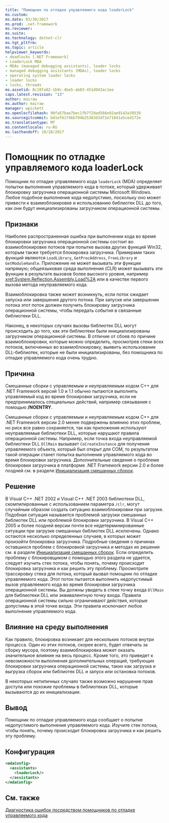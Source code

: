 ```yaml
---
title: "Помощник по отладке управляемого кода loaderLock"
ms.custom: 
ms.date: 03/30/2017
ms.prod: .net-framework
ms.reviewer: 
ms.suite: 
ms.technology: dotnet-clr
ms.tgt_pltfrm: 
ms.topic: article
helpviewer_keywords:
- deadlocks [.NET Framework]
- LoaderLock MDA
- MDAs (managed debugging assistants), loader locks
- managed debugging assistants (MDAs), loader locks
- operating system loader locks
- loader locks
- locks, threads
ms.assetid: 8c10fa02-1b9c-4be5-ab03-451d943ac1ee
caps.latest.revision: "13"
author: mairaw
ms.author: mairaw
manager: wpickett
ms.openlocfilehash: 90fa57bae7bec1fb7f29ad566e92ae9143a39539
ms.sourcegitcommit: bd1ef61f4bb794b25383d3d72e71041a5ced172e
ms.translationtype: MT
ms.contentlocale: ru-RU
ms.lasthandoff: 10/18/2017
---
```

# <a name="loaderlock-mda"></a>Помощник по отладке управляемого кода loaderLock
Помощник по отладке управляемого кода `loaderLock` (MDA) определяет попытки выполнения управляемого кода в потоке, который удерживает блокировку загрузчика операционной системы Microsoft Windows.  Любое подобное выполнение кода недопустимо, поскольку оно может привести к взаимоблокировке и использованию библиотек DLL до того, как они будут инициализированы загрузчиком операционной системы.  
  
## <a name="symptoms"></a>Признаки  
 Наиболее распространенная ошибка при выполнении кода во время блокировки загрузчика операционной системы состоит во взаимоблокировке потоков при попытке вызова других функций Win32, которым также требуется блокировка загрузчика.  Примерами таких функций являются `LoadLibrary`, `GetProcAddress`, `FreeLibrary` и `GetModuleHandle`.  Приложение не может вызывать эти функции напрямую; общеязыковая среда выполнения (CLR) может вызывать эти функции в результате вызовов более высокого уровня, например <xref:System.Reflection.Assembly.Load%2A> или в качестве первого вызова метода неуправляемого кода.  
  
 Взаимоблокировка также может возникнуть, если поток ожидает запуска или завершения другого потока.  При запуске или завершении потока этот поток должен получить блокировку загрузчика операционной системы, чтобы передать события в связанные библиотеки DLL.  
  
 Наконец, в некоторых случаях вызовы библиотек DLL могут происходить до того, как эти библиотеки были инициализированы загрузчиком операционной системы.  В отличие от сбоев по причине взаимоблокировки, которые можно определить, просмотрев стеки всех потоков, включенных во взаимоблокировку, выявить использование DLL-библиотек, которые не были инициализированы, без помощника по отладке управляемого кода очень трудно.  
  
## <a name="cause"></a>Причина  
 Смешанные сборки с управляемым и неуправляемым кодом C++ для .NET Framework версий 1.0 и 1.1 обычно пытаются выполнять управляемый код во время блокировки загрузчика, если не предпринималось специальных действий, например связывания с помощью **/NOENTRY**.
  
 Смешанные сборки с управляемым и неуправляемым кодом C++ для .NET Framework версии 2.0 менее подвержены влиянию этих проблем, но риск все равно сохраняется, так как приложения используют неуправляемые библиотеки DLL, которые нарушают правила операционной системы.  Например, если точка входа неуправляемой библиотеки DLL `DllMain` вызывает `CoCreateInstance` для получения управляемого объекта, который был открыт для COM, то результатом такой операции станет попытка выполнения управляемого кода во время блокировки загрузчика. Дополнительные сведения о проблеме блокировки загрузчика в платформе .NET Framework версии 2.0 и более поздней см. в разделе [Инициализация смешанных сборок](/cpp/dotnet/initialization-of-mixed-assemblies).  
  
## <a name="resolution"></a>Решение  
 В Visual C++ .NET 2002 и Visual C++ .NET 2003 библиотеки DLL, скомпилированные с использованием параметра `/clr`, могут случайным образом создать ситуацию взаимоблокировки при загрузке. Подобная ситуация называется проблемой загрузки смешанных библиотек DLL или проблемой блокировки загрузчика. В Visual C++ 2005 и более поздней версии почти все недетерминированные ситуации при загрузке смешанных библиотек DLL исключены. Однако остаются несколько определенных случаев, в которых может произойти блокировка загрузчика. Подробные сведения о причинах оставшихся проблем с блокировкой загрузчика и методах их решения см. в разделе [Инициализация смешанных сборок](/cpp/dotnet/initialization-of-mixed-assemblies). Если определить проблему с блокировщиком с помощью этого раздела не удается, следует изучить стек потока, чтобы понять, почему происходит блокировка загрузчика и как решить эту проблему. Просмотрите трассировку стека для потока, который вызвал помощник по отладке управляемого кода.  Этот поток пытается выполнить недопустимый вызов управляемого кода во время блокировки загрузчика операционной системы.  Вы должны увидеть в стеке точку входа `DllMain` для библиотеки DLL или эквивалентную точку входа.  Правила операционной системы сильно ограничивают действия, которые допустимы в этой точке входа.  Эти правила исключают любое выполнение управляемого кода.  
  
## <a name="effect-on-the-runtime"></a>Влияние на среду выполнения  
 Как правило, блокировка возникает для нескольких потоков внутри процесса.  Один из этих потоков, скорее всего, будет отвечать за сборку мусора, поэтому взаимоблокировка может оказать значительное влияние на весь процесс.  Кроме того, это приведет к невозможности выполнения дополнительных операций, требующих блокировки загрузчика операционной системы, таких как загрузка и выгрузка сборок или библиотек DLL и запуск или остановка потоков.  
  
 В некоторых нетипичных случаях также возможно нарушение прав доступа или похожие проблемы в библиотеках DLL, которые вызываются до их инициализации.  
  
## <a name="output"></a>Вывод  
 Помощник по отладке управляемого кода сообщает о попытке недопустимого выполнения управляемого кода.  Изучите стек потока, чтобы понять, почему происходит блокировка загрузчика и как решить эту проблему.  
  
## <a name="configuration"></a>Конфигурация  
  
```xml  
<mdaConfig>  
  <assistants>  
    <loaderLock/>  
  </assistants>  
</mdaConfig>  
```  
  
## <a name="see-also"></a>См. также  
 [Диагностика ошибок посредством помощников по отладке управляемого кода](../../../docs/framework/debug-trace-profile/diagnosing-errors-with-managed-debugging-assistants.md)

